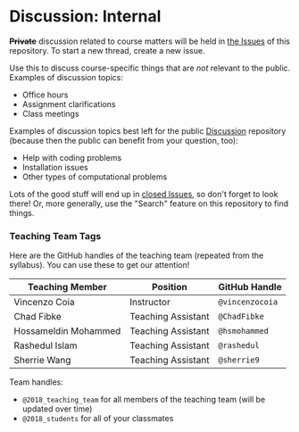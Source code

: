 # Discussion: Internal

~~__Private__~~ discussion related to course matters will be held in [the Issues](https://github.com/STAT545-UBC/Discussion-Internal/issues) of this repository. To start a new thread, create a new issue. 

Use this to discuss course-specific things that are _not_ relevant to the public. Examples of discussion topics:

- Office hours
- Assignment clarifications
- Class meetings

Examples of discussion topics best left for the public [Discussion](https://github.com/STAT545-UBC/Discussion) repository (because then the public can benefit from your question, too):

- Help with coding problems
- Installation issues
- Other types of computational problems

Lots of the good stuff will end up in [closed Issues](https://github.com/STAT545-UBC/Discussion-Internal/issues?q=is%3Aissue+is%3Aclosed), so don't forget to look there! Or, more generally, use the "Search" feature on this repository to find things.

### Teaching Team Tags

Here are the GitHub handles of the teaching team (repeated from the syllabus). You can use these to get our attention!

| Teaching Member | Position | GitHub Handle | 
|-----------------|----------|---------|
| Vincenzo Coia   | Instructor | `@vincenzocoia` | 
| Chad Fibke           | Teaching Assistant | `@ChadFibke` |
| Hossameldin Mohammed | Teaching Assistant | `@hsmohammed` |
| Rashedul Islam       | Teaching Assistant | `@rashedul` |
| Sherrie Wang         | Teaching Assistant | `@sherrie9` |

Team handles:

- `@2018_teaching_team` for all members of the teaching team (will be updated over time)
- `@2018_students` for all of your classmates

